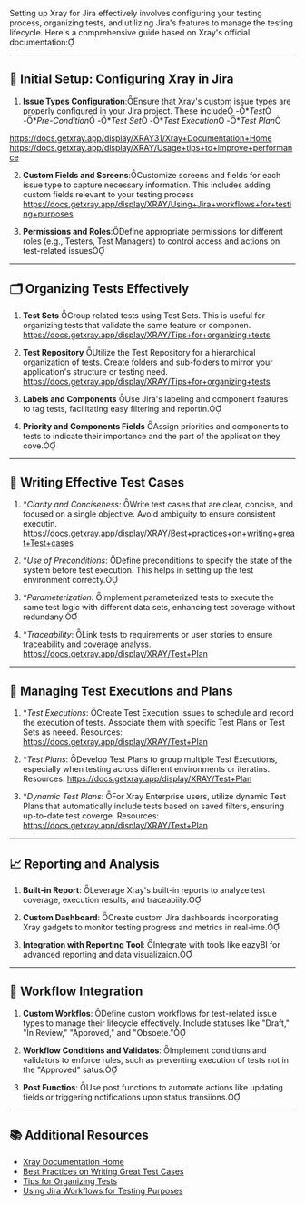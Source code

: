 
Setting up Xray for Jira effectively involves configuring your testing process, organizing tests, and utilizing Jira's features to manage the testing lifecycle. Here's a comprehensive guide based on Xray's official documentation:

---

## 🔧 Initial Setup: Configuring Xray in Jira

1. **Issue Types Configuration**:Ensure that Xray's custom issue types are properly configured in your Jira project. These include
   -**Test*
   -**Pre-Condition*
   -**Test Set*
   -**Test Execution*
   -**Test Plan*

  https://docs.getxray.app/display/XRAY31/Xray+Documentation+Home
  https://docs.getxray.app/display/XRAY/Usage+tips+to+improve+performance 

2. **Custom Fields and Screens**:Customize screens and fields for each issue type to capture necessary information. This includes adding custom fields relevant to your testing process
   https://docs.getxray.app/display/XRAY/Using+Jira+workflows+for+testing+purposes

4. **Permissions and Roles**:Define appropriate permissions for different roles (e.g., Testers, Test Managers) to control access and actions on test-related issues

---

## 🗂 Organizing Tests Effectively

1. **Test Sets** Group related tests using Test Sets. This is useful for organizing tests that validate the same feature or componen.
   https://docs.getxray.app/display/XRAY/Tips+for+organizing+tests

3. **Test Repository** Utilize the Test Repository for a hierarchical organization of tests. Create folders and sub-folders to mirror your application's structure or testing need.
   https://docs.getxray.app/display/XRAY/Tips+for+organizing+tests

5. **Labels and Components** Use Jira's labeling and component features to tag tests, facilitating easy filtering and reportin.

6. **Priority and Components Fields** Assign priorities and components to tests to indicate their importance and the part of the application they cove.

---

## 🧪 Writing Effective Test Cases

1. **Clarity and Conciseness*: Write test cases that are clear, concise, and focused on a single objective. Avoid ambiguity to ensure consistent executin.
   https://docs.getxray.app/display/XRAY/Best+practices+on+writing+great+Test+cases

3. **Use of Preconditions*: Define preconditions to specify the state of the system before test execution. This helps in setting up the test environment correcty.

4. **Parameterization*: Implement parameterized tests to execute the same test logic with different data sets, enhancing test coverage without redundany.

5. **Traceability*: Link tests to requirements or user stories to ensure traceability and coverage analyss.
   https://docs.getxray.app/display/XRAY/Test+Plan

---

## 🔄 Managing Test Executions and Plans

1. **Test Executions*: Create Test Execution issues to schedule and record the execution of tests. Associate them with specific Test Plans or Test Sets as neeed.
   Resources: https://docs.getxray.app/display/XRAY/Test+Plan

3. **Test Plans*: Develop Test Plans to group multiple Test Executions, especially when testing across different environments or iteratins.
    Resources: https://docs.getxray.app/display/XRAY/Test+Plan

5. **Dynamic Test Plans*: For Xray Enterprise users, utilize dynamic Test Plans that automatically include tests based on saved filters, ensuring up-to-date test coverge.
   Resources: https://docs.getxray.app/display/XRAY/Test+Plan

---

## 📈 Reporting and Analysis

1. **Built-in Report**: Leverage Xray's built-in reports to analyze test coverage, execution results, and traceabiity.

2. **Custom Dashboard**: Create custom Jira dashboards incorporating Xray gadgets to monitor testing progress and metrics in real-ime.

3. **Integration with Reporting Tool**: Integrate with tools like eazyBI for advanced reporting and data visualizaion.

---

## 🔄 Workflow Integration

1. **Custom Workflos**: Define custom workflows for test-related issue types to manage their lifecycle effectively. Include statuses like "Draft," "In Review," "Approved," and "Obsoete."

2. **Workflow Conditions and Validatos**: Implement conditions and validators to enforce rules, such as preventing execution of tests not in the "Approved" satus.

3. **Post Functios**: Use post functions to automate actions like updating fields or triggering notifications upon status transiions.

---

## 📚 Additional Resources

- [Xray Documentation Home](https://docs.getxray.app/display/XRAY31/Xray+Documentation+Home)
- [Best Practices on Writing Great Test Cases](https://docs.getxray.app/display/XRAY/Best+practices+on+writing+great+Test+cases)
- [Tips for Organizing Tests](https://docs.getxray.app/display/XRAY/Tips+for+organizing+tests)
- [Using Jira Workflows for Testing Purposes](https://docs.getxray.app/display/XRAY/Using+Jira+workflows+for+testing+purposes)

 

